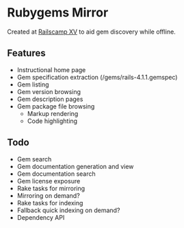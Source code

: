 # Rubygems Mirror

Created at [Railscamp XV](http://bne15.railscamps.org/) to aid gem discovery while offline.

## Features

* Instructional home page
* Gem specification extraction (/gems/rails-4.1.1.gemspec)
* Gem listing
* Gem version browsing
* Gem description pages
* Gem package file browsing
  * Markup rendering
  * Code highlighting

## Todo

* Gem search
* Gem documentation generation and view
* Gem documentation search
* Gem license exposure
* Rake tasks for mirroring
* Mirroring on demand?
* Rake tasks for indexing
* Fallback quick indexing on demand?
* Dependency API

